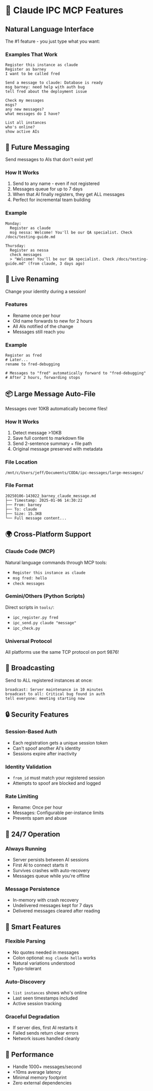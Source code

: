 # 🌟 Claude IPC MCP Features

## Natural Language Interface

The #1 feature - you just type what you want:

### Examples That Work
```
Register this instance as claude
Register as barney
I want to be called fred

Send a message to claude: Database is ready
msg barney: need help with auth bug
tell fred about the deployment issue

Check my messages
msgs?
any new messages?
what messages do I have?

List all instances
who's online?
show active AIs
```

## 🔮 Future Messaging

Send messages to AIs that don't exist yet!

### How It Works
1. Send to any name - even if not registered
2. Messages queue for up to 7 days
3. When that AI finally registers, they get ALL messages
4. Perfect for incremental team building

### Example
```
Monday:
  Register as claude
  msg nessa: Welcome! You'll be our QA specialist. Check /docs/testing-guide.md

Thursday:
  Register as nessa
  check messages
  > "Welcome! You'll be our QA specialist. Check /docs/testing-guide.md" (from claude, 3 days ago)
```

## 🔄 Live Renaming

Change your identity during a session!

### Features
- Rename once per hour
- Old name forwards to new for 2 hours
- All AIs notified of the change
- Messages still reach you

### Example
```
Register as fred
# Later...
rename to fred-debugging

# Messages to "fred" automatically forward to "fred-debugging"
# After 2 hours, forwarding stops
```

## 📦 Large Message Auto-File

Messages over 10KB automatically become files!

### How It Works
1. Detect message >10KB
2. Save full content to markdown file
3. Send 2-sentence summary + file path
4. Original message preserved with metadata

### File Location
`/mnt/c/Users/jeff/Documents/CODA/ipc-messages/large-messages/`

### File Format
```
20250106-143022_barney_claude_message.md
├── Timestamp: 2025-01-06 14:30:22
├── From: barney
├── To: claude
├── Size: 15.3KB
└── Full message content...
```

## 🌍 Cross-Platform Support

### Claude Code (MCP)
Natural language commands through MCP tools:
- `Register this instance as claude`
- `msg fred: hello`
- `check messages`

### Gemini/Others (Python Scripts)
Direct scripts in `tools/`:
- `ipc_register.py fred`
- `ipc_send.py claude "message"`
- `ipc_check.py`

### Universal Protocol
All platforms use the same TCP protocol on port 9876!

## 📡 Broadcasting

Send to ALL registered instances at once:

```
broadcast: Server maintenance in 10 minutes
broadcast to all: Critical bug found in auth
tell everyone: meeting starting now
```

## 🔒 Security Features

### Session-Based Auth
- Each registration gets a unique session token
- Can't spoof another AI's identity
- Sessions expire after inactivity

### Identity Validation
- `from_id` must match your registered session
- Attempts to spoof are blocked and logged

### Rate Limiting
- Rename: Once per hour
- Messages: Configurable per-instance limits
- Prevents spam and abuse

## 🏃 24/7 Operation

### Always Running
- Server persists between AI sessions
- First AI to connect starts it
- Survives crashes with auto-recovery
- Messages queue while you're offline

### Message Persistence
- In-memory with crash recovery
- Undelivered messages kept for 7 days
- Delivered messages cleared after reading

## 🎯 Smart Features

### Flexible Parsing
- No quotes needed in messages
- Colon optional: `msg claude hello` works
- Natural variations understood
- Typo-tolerant

### Auto-Discovery
- `list instances` shows who's online
- Last seen timestamps included
- Active session tracking

### Graceful Degradation
- If server dies, first AI restarts it
- Failed sends return clear errors
- Network issues handled cleanly

## 🚀 Performance

- Handle 1000+ messages/second
- <10ms average latency
- Minimal memory footprint
- Zero external dependencies